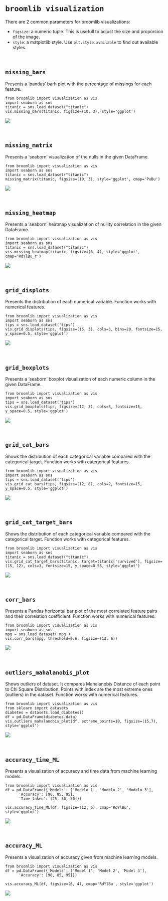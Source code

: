 # `broomlib visualization`

There are 2 common parameters for broomlib visualizations:
- `figsize`: a numeric tuple. This is usefull to adjust the size and proporcion of the image.
- `style`: a matplotlib style. Use `plt.style.available` to find out available styles.

<p><br></p>

## `missing_bars`
Presents a ‘pandas’ barh plot with the percentage of missings for each feature.

```
from broomlib import visualization as vis
import seaborn as sns
titanic = sns.load_dataset("titanic")
vis.missing_bars(titanic, figsize=(10, 3), style='ggplot')
```

![](images/missing_bars.png)

<p><br></p>


## `missing_matrix`
Presents a ‘seaborn’ visualization of the nulls in the given DataFrame.

```
from broomlib import visualization as vis
import seaborn as sns
titanic = sns.load_dataset("titanic")
missing_matrix(titanic, figsize=(10, 3), style='ggplot', cmap='PuBu')
```

![](images/missing_matrix.png)

<p><br></p>


## `missing_heatmap`
Presents a ‘seaborn’ heatmap visualization of nullity correlation in the given DataFrame.

```
from broomlib import visualization as vis
import seaborn as sns
titanic = sns.load_dataset("titanic")
vis.missing_heatmap(titanic, figsize=(6, 4), style='ggplot', cmap='RdYlBu_r')
```

![](images/missing_heatmap.png)

<p><br></p>


## `grid_displots`
Presents the distribution of each numerical variable.
Function works with numerical features.

```
from broomlib import visualization as vis
import seaborn as sns
tips = sns.load_dataset('tips')
vis.grid_displots(tips, figsize=(15, 3), cols=3, bins=20, fontsize=15, y_space=0.5, style='ggplot')
```

![](images/grid_displots.png)

<p><br></p>


## `grid_boxplots`
Presents a ‘seaborn’ boxplot visualization of each numeric column in the given DataFrame.

```
from broomlib import visualization as vis
import seaborn as sns
tips = sns.load_dataset('tips')
vis.grid_boxplots(tips, figsize=(12, 3), cols=3, fontsize=15, y_space=0.5, style='ggplot')
```

![](images/grid_boxplots.png)

<p><br></p>


## `grid_cat_bars`
Shows the distribution of each categorical variable compared with the categorical target.
Function works with categorical features.

```
from broomlib import visualization as vis
import seaborn as sns
tips = sns.load_dataset('tips')
vis.grid_cat_bars(tips, figsize=(12, 8), cols=2, fontsize=15, y_space=0.5, style='ggplot')
```

![](images/grid_cat_bars.png)

<p><br></p>


## `grid_cat_target_bars`
Shows the distribution of each categorical variable compared with the categorical target.
Function works with categorical features.

```
from broomlib import visualization as vis
import seaborn as sns
titanic = sns.load_dataset("titanic")
vis.grid_cat_target_bars(titanic, target=titanic['survived'], figsize=(15, 12), cols=3, fontsize=15, y_space=0.55, style='ggplot')
```

![](images/grid_cat_target_bars.png)

<p><br></p>


## `corr_bars`
Presents a Pandas horizontal bar plot of the most correlated feature pairs and their correlation coefficient.
Function works with numerical features.

```
from broomlib import visualization as vis
import seaborn as sns
mpg = sns.load_dataset('mpg')
vis.corr_bars(mpg, threshold=0.6, figsize=(13, 6))
```

![](images/corr_bars.png)

<p><br></p>


## `outliers_mahalanobis_plot`
Shows outliers of dataset. It compares Mahalanobis Distance of each point to Chi Square Distribution. 
Points with index are the most extreme ones (outliers) in the dataset. 
Function works with numerical features.

```
from broomlib import visualization as vis
from sklearn import datasets
diabetes = datasets.load_diabetes()
df = pd.DataFrame(diabetes.data)
vis.outliers_mahalanobis_plot(df, extreme_points=10, figsize=(15,7), style='ggplot')
```

![](images/outliers_mahalanobis_plot.png)

<p><br></p>


## `accuracy_time_ML`
Presents a visualization of accuracy and time data from machine learning models.
```
from broomlib import visualization as vis
df = pd.DataFrame({'Models': ['Modelo 1', 'Modelo 2', 'Modelo 3'], 
      'Accuracy': [90, 85, 95],
      'Time taken': [25, 30, 50]})

vis.accuracy_time_ML(df, figsize=(12, 6), cmap='RdYlBu', style='ggplot')
```

![](images/accuracy_time_ML.png)

<p><br></p>


## `accuracy_ML`
Presents a visualization of accuracy given from machine learning models.
```
from broomlib import visualization as vis
df = pd.DataFrame({'Models': ['Model 1', 'Model 2', 'Model 3'], 
      'Accuracy': [90, 85, 95]})

vis.accuracy_ML(df, figsize=(6, 4), cmap='RdYlBu', style='ggplot')
```

![](images/accuracy_ML.png)

<p><br></p>
